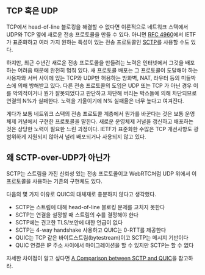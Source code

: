 <!--
## TCP or UDP

If we can't fix head-of-line blocking within TCP, then in theory we should
be able to make a new transport protocol next to UDP and TCP in the network
[SCTP](https://en.wikipedia.org/wiki/Stream_Control_Transmission_Protocol)
which is a transport protocol standardized by the IETF in [RFC
4960](https://tools.ietf.org/html/rfc4960) with several of the desired
characteristics.

However, in recent years efforts to create new transport protocols have almost
entirely been halted because of the difficulties in deploying them on the Internet.
Deployment of new protocols is hampered by many firewalls, NATs, routers and other
middle-boxes that only allow TCP or UDP are deployed between users and the servers
they need to reach. Introducing another transport protocol makes N% of the connections
fail because they are being blocked by boxes that see it not being UDP or TCP and
thus evil or wrong somehow. The N% failure rate is often deemed too high to be
worth the effort.

Additionally, changing things in the transport protocol layer of the network
stack typically means protocols implemented by operating system kernels.
Updating and deploying new operating system kernels is a slow process that
requires significant effort. Many TCP improvements standardized by the IETF
are not widely deployed or used because they are not broadly supported.

## Why not SCTP-over-UDP

SCTP is a reliable transport protocol with streams, and for WebRTC there are
even existing implementations using it over UDP.

This was not deemed good enough as a QUIC alternative due to several reasons,
including:

 - SCTP does not fix the head-of-line-blocking problem for streams
 - SCTP requires the number of streams to be decided at connection setup
 - SCTP does not have a solid TLS/security story
 - SCTP has a 4-way handshake, QUIC offers 0-RTT
 - QUIC is a bytestream like TCP, SCTP is message-based
 - QUIC connections can migrate between IP addresses but SCTP cannot

For more details on the differences, see [A Comparison between SCTP and
QUIC](https://tools.ietf.org/html/draft-joseph-quic-comparison-quic-sctp-00).
-->

## TCP 혹은 UDP

TCP에서 head-of-line 블로킹을 해결할 수 없다면 이론적으로 네트워크 스택에서 UDP와 TCP 옆에
새로운 전송 프로토콜을 만들 수 있다. 아니면
[RFC 4960](https://tools.ietf.org/html/rfc4960)에서 IETF가 표준화하고 여러 가지
원하는 특성이 있는 전송 프로토콜인
[SCTP](https://en.wikipedia.org/wiki/Stream_Control_Transmission_Protocol)를
사용할 수도 있다.

하지만, 최근 수년간 새로운 전송 프로토콜을 만들려는 노력은 인터넷에서 그것을 배포하는 어려움 때문에 완전히 멈춰 있다.
새 프로토콜 배포는 그 프로토콜이 도달해야 하는 사용자와 서버 사이에 있는 TCP와 UDP만 허용하는 
방화벽, NAT, 라우터 등의 미들박스에 의해 방해받고 있다. 다른 전송 프로토콜의 도입은 UDP 또는 TCP 가 아닌 경우 
이를 악의적이거나 뭔가 잘못되었다고 판단하고 차단해 버리는 박스들에 의해 차단되므로 연결의 N%가 실패한다. 
노력을 기울이기에 N% 실패율은 너무 높다고 여겨진다.

게다가 보통 네트워크 스택의 전송 프로토콜 계층에서 뭔가를 바꾼다는 것은 보통 운영체제 커널에서 구현한
프로토콜을 말한다. 새로운 운영체제 커널을 갱신하고 배포하는 것은 상당한 노력이 필요한 느린 과정이다.
IETF가 표준화한 수많은 TCP 개선사항도 광범위하게 지원되지 않아서 널리 배포되거나 사용되지 않고 있다.

## 왜 SCTP-over-UDP가 아닌가

SCTP는 스트림을 가진 신뢰성 있는 전송 프로토콜이고 WebRTC처럼 UDP 위에서 이 프로토콜을
사용하는 기존의 구현체도 있다.

다음의 몇 가지 이유로 QUIC의 대체재로 충분하지 않다고 생각했다.

 - SCTP는 스트림에 대해 head-of-line 블로킹 문제를 고치지 못한다
 - SCTP는 연결을 설정할 때 스트림의 수를 결정해야 한다
 - SCTP에는 견고한 TLS/보안에 대한 언급이 없다
 - SCTP는 4-way handshake 사용하고 QUIC는 0-RTT를 제공한다
 - QUIC는 TCP 같은 바이트스트림(bytestream)이고 SCTP는 메시지 기반이다
 - QUIC 연결은 IP 주소 사이에서 마이그레이션을 할 수 있지만 SCTP는 할 수 없다

자세한 차이점이 알고 싶다면
[A Comparison between SCTP and QUIC](https://tools.ietf.org/html/draft-joseph-quic-comparison-quic-sctp-00)을
참고하라.

